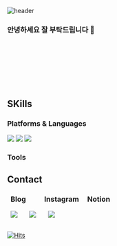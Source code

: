 ![header](https://capsule-render.vercel.app/api?type=Cylinder&color=90c8ff&height=150&section=header&text=Young%20Jun&fontSize=90&animation=twinkling&fontColor=f4f9ff&)
### 안녕하세요 잘 부탁드립니다  👋
<br/><br/><br/><br/><br/><br/>
                   

## SKills

### Platforms & Languages
<img src="https://img.shields.io/badge/JavaScript-F7DF1E?style=flat-square&logo=JavaScript&logoColor=white"/></a>
<img src="https://img.shields.io/badge/CSS3-1572B6?style=flat-square&logo=CSS3&logoColor=white"/></a>
<img src="https://img.shields.io/badge/HTML5-E34F26?style=flat-square&logo=HTML5&logoColor=white"/></a>
### Tools
##


<!--  

활용가능한 언어 배지 추가 방식

<img src="https://img.shields.io/badge/(언어이름)-(색의 해시값 #제외)?style=flat-square&logo=(언어이름)&logoColor=white"/></a>

-->

## Contact
###  &nbsp; Blog  &nbsp;&nbsp;&nbsp; &nbsp;  &nbsp; &nbsp;    Instagram  &nbsp;  &nbsp; Notion
&nbsp; <a href="https://velog.io/@color99b" target="_blank"><img src="https://img.shields.io/badge/Velog-20C997?style=flat-square&logo=Velog&logoColor=white"/></a>
 &nbsp; &nbsp; &nbsp; 
<a href="https://www.instagram.com/yjun_1121/" target="_blank"><img src="https://img.shields.io/badge/Instagram-E4405F?style=flat-square&logo=Instagram&logoColor=white"/></a>
&nbsp; &nbsp; &nbsp;
<a href="https://youngjun98.notion.site/e5fe7cc342cd490ab62fb2119a1d759d" target="_blank"><img src="https://img.shields.io/badge/Notion-000000?style=flat-square&logo=Notion&logoColor=white"/></a><br/>  
##
[![Hits](https://hits.seeyoufarm.com/api/count/incr/badge.svg?url=https%3A%2F%2Fgithub.com%2Fcolor99b&count_bg=%233DB1C8&title_bg=%23555555&icon=pjsip.svg&icon_color=%23E7E7E7&title=Visit&edge_flat=false&textAlign=center&alignItems=center)](https://hits.seeyoufarm.com)
<!--
**color99b/color99b** is a ✨ _special_ ✨ repository because its `README.md` (this file) appears on your GitHub profile.

Here are some ideas to get you started:

- 🔭 I’m currently working on ...
- 🌱 I’m currently learning ...
- 👯 I’m looking to collaborate on ...
- 🤔 I’m looking for help with ...
- 💬 Ask me about ...
- 📫 How to reach me: ...
- 😄 Pronouns: ...
- ⚡ Fun fact: ...
-->
